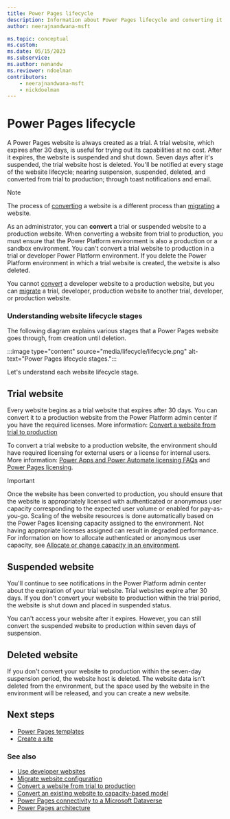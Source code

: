 ```yaml
---
title: Power Pages lifecycle
description: Information about Power Pages lifecycle and converting it from trial to production.
author: neerajnandwana-msft

ms.topic: conceptual
ms.custom: 
ms.date: 05/15/2023
ms.subservice: 
ms.author: nenandw
ms.reviewer: ndoelman
contributors:
    - neerajnandwana-msft
    - nickdoelman
---
```


# Power Pages lifecycle

A Power Pages website is always created as a trial. A trial website, which expires after 30 days, is useful for trying out its capabilities at no cost. After it expires, the website is suspended and shut down. Seven days after it's suspended, the trial website host is deleted. You'll be notified at every stage of the website lifecycle; nearing suspension, suspended, deleted, and converted from trial to production; through toast notifications and email.

> [!NOTE]
> The process of [converting](convert-site.md) a website is a different process than [migrating](migrate-site-configuration.md) a website.

As an administrator, you can **convert** a trial or suspended website to a production website. When converting a website from trial to production, you must ensure that the Power Platform environment is also a production or a sandbox environment. You can't convert a trial website to production in a trial or developer Power Platform environment. If you delete the Power Platform environment in which a trial website is created, the website is also deleted.

You cannot [convert](convert-site.md) a developer website to a production website, but you can [migrate](migrate-site-configuration.md) a trial, developer, production website to another trial, developer, or production website.

### Understanding website lifecycle stages

The following diagram explains various stages that a Power Pages website goes through, from creation until deletion.

:::image type="content" source="media/lifecycle/lifecycle.png" alt-text="Power Pages lifecycle stages.":::

Let's understand each website lifecycle stage.

## Trial website

Every website begins as a trial website that expires after 30 days. You can convert it to a production website from the Power Platform admin center if you have the required licenses. More information: [Convert a website from trial to production](convert-site.md#convert-a-website-from-trial-to-production)

To convert a trial website to a production website, the environment should have required licensing for external users or a license for internal users. More information: [Power Apps and Power Automate licensing FAQs](/power-platform/admin/powerapps-flow-licensing-faq) and [Power Pages licensing](/power-platform/admin/powerapps-flow-licensing-faq#power-pages).

> [!IMPORTANT]
> Once the website has been converted to production, you should ensure that the website is appropriately licensed with authenticated or anonymous user capacity corresponding to the expected user volume or enabled for pay-as-you-go. Scaling of the website resources is done automatically based on the Power Pages licensing capacity assigned to the environment. Not having appropriate licenses assigned can result in degraded performance. For information on how to allocate authenticated or anonymous user capacity, see [Allocate or change capacity in an environment](/power-platform/admin/capacity-add-on#allocate-or-change-capacity-in-an-environment).

## Suspended website

You'll continue to see notifications in the Power Platform admin center about the expiration of your trial website. Trial websites expire after 30 days. If you don't convert your website to production within the trial period, the website is shut down and placed in suspended status.

You can't access your website after it expires. However, you can still convert the suspended website to production within seven days of suspension.

## Deleted website

If you don't convert your website to production within the seven-day suspension period, the website host is deleted. The website data isn't deleted from the environment, but the space used by the website in the environment will be released, and you can create a new website.

## Next steps

- [Power Pages templates](../templates/index.md)
- [Create a site](../getting-started/create-manage.md)

### See also

- [Use developer websites](../getting-started/developer-sites.md)
- [Migrate website configuration](migrate-site-configuration.md)
- [Convert a website from trial to production](convert-site.md#convert-a-website-from-trial-to-production)
- [Convert an existing website to capacity-based model](convert-site.md#convert-an-existing-website-to-capacity-based-model)
- [Power Pages connectivity to a Microsoft Dataverse](connectivity.md)
- [Power Pages architecture](architecture.md)